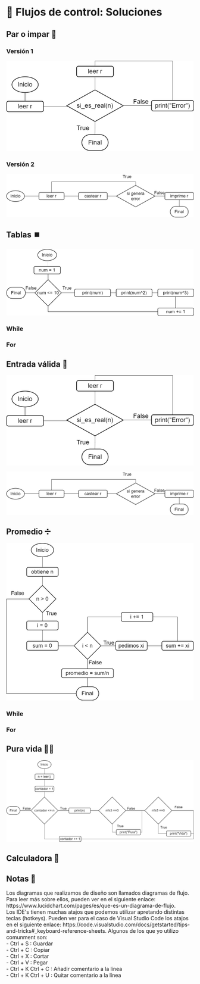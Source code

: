 # 🔁 Flujos de control: Soluciones

## Par o impar 🔢

### Versión 1

![Flujo entrada v1](../imgs/flujo/Flujo-Entradav1.png)

<script src="https://gist.github.com/sivanahamer/e6da3378ad3e4deb2ea81999f9f2f022.js?file=parv1.py"></script>

### Versión 2

![Flujo entrada v2](../imgs/flujo/Flujo-Entradav2.png)

<script src="https://gist.github.com/sivanahamer/e6da3378ad3e4deb2ea81999f9f2f022.js?file=parv2.py"></script>

## Tablas ⏹️

![Flujo tablas](../imgs/flujo/Flujo-Tablas.png)

### While

<script src="https://gist.github.com/sivanahamer/e6da3378ad3e4deb2ea81999f9f2f022.js?file=tablasv1.py"></script>

### For

<script src="https://gist.github.com/sivanahamer/e6da3378ad3e4deb2ea81999f9f2f022.js?file=tablasv2.py"></script>

## Entrada válida 🎫

![Flujo entrada v1](../imgs/flujo/Flujo-Entradav1.png)

![Flujo entrada v2](../imgs/flujo/Flujo-Entradav2.png)

<script src="https://gist.github.com/sivanahamer/e6da3378ad3e4deb2ea81999f9f2f022.js?file=entrada.py"></script>

## Promedio ➗

![Flujo entrada v1](../imgs/flujo/Flujo-promedio.png)

### While

<script src="https://gist.github.com/sivanahamer/e6da3378ad3e4deb2ea81999f9f2f022.js?file=promediov1.py"></script>

### For

<script src="https://gist.github.com/sivanahamer/e6da3378ad3e4deb2ea81999f9f2f022.js?file=promediov2.py"></script>

## Pura vida ✌🏻

![Pura vida](../imgs/flujo/Flujo-PuraVida.png)

<script src="https://gist.github.com/sivanahamer/e6da3378ad3e4deb2ea81999f9f2f022.js?file=puravida.py"></script>

## Calculadora 🧮

<script src="https://gist.github.com/sivanahamer/e6da3378ad3e4deb2ea81999f9f2f022.js?file=calculadora.py"></script>

## Notas 📄

<div class="alert alert-primary" role="alert">
  Los diagramas que realizamos de diseño son llamados diagramas de flujo. Para leer más sobre ellos, pueden ver en el siguiente enlace: https://www.lucidchart.com/pages/es/que-es-un-diagrama-de-flujo.
</div>

<div class="alert alert-primary" role="alert">
  Los IDE's tienen muchas atajos que podemos utilizar apretando distintas teclas (hotkeys). Pueden ver para el caso de Visual Studio Code los atajos en el siguiente enlace: https://code.visualstudio.com/docs/getstarted/tips-and-tricks#_keyboard-reference-sheets. Algunos de los que yo utilizo comunment son:<br/>
  - Ctrl + S : Guardar <br/>
  - Ctrl + C : Copiar <br/>
  - Ctrl + X : Cortar <br/>
  - Ctrl + V : Pegar <br/>
  - Ctrl + K Ctrl + C : Añadir comentario a la línea <br/>
  - Ctrl + K Ctrl + U : Quitar comentario a la línea
</div>
